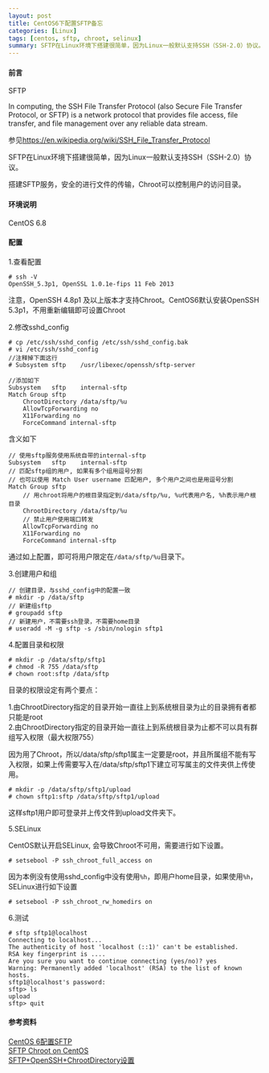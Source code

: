 ```yaml
---
layout: post
title: CentOS6下配置SFTP备忘
categories: [Linux]
tags: [centos, sftp, chroot, selinux]
summary: SFTP在Linux环境下搭建很简单，因为Linux一般默认支持SSH（SSH-2.0）协议。搭建SFTP服务，安全的进行文件的传输，Chroot可以控制用户的访问目录。
---
```

#### 前言
SFTP

In computing, the SSH File Transfer Protocol (also Secure File Transfer Protocol, or SFTP) is a network protocol that provides file access, file transfer, and file management over any reliable data stream.

参见<https://en.wikipedia.org/wiki/SSH_File_Transfer_Protocol>

SFTP在Linux环境下搭建很简单，因为Linux一般默认支持SSH（SSH-2.0）协议。

搭建SFTP服务，安全的进行文件的传输，Chroot可以控制用户的访问目录。

#### 环境说明
CentOS 6.8

#### 配置
1.查看配置

	# ssh -V
	OpenSSH_5.3p1, OpenSSL 1.0.1e-fips 11 Feb 2013

注意，OpenSSH 4.8p1 及以上版本才支持Chroot。CentOS6默认安装OpenSSH 5.3p1，不用重新编辑即可设置Chroot

2.修改sshd_config

	# cp /etc/ssh/sshd_config /etc/ssh/sshd_config.bak
	# vi /etc/ssh/sshd_config
	//注释掉下面这行
	# Subsystem	sftp	/usr/libexec/openssh/sftp-server
	
	//添加如下
	Subsystem	sftp	internal-sftp
	Match Group sftp
        ChrootDirectory /data/sftp/%u
        AllowTcpForwarding no
        X11Forwarding no
		ForceCommand internal-sftp

含义如下

	// 使用sftp服务使用系统自带的internal-sftp
	Subsystem	sftp	internal-sftp
	// 匹配sftp组的用户, 如果有多个组用逗号分割
	// 也可以使用 Match User username 匹配用户, 多个用户之间也是用逗号分割
	Match Group sftp
		// 用chroot将用户的根目录指定到/data/sftp/%u, %u代表用户名, %h表示用户根目录
        ChrootDirectory /data/sftp/%u
		// 禁止用户使用端口转发
        AllowTcpForwarding no
        X11Forwarding no
		ForceCommand internal-sftp

通过如上配置，即可将用户限定在`/data/sftp/%u`目录下。

3.创建用户和组

	// 创建目录，与sshd_config中的配置一致
	# mkdir -p /data/sftp
	// 新建组sftp
	# groupadd sftp
	// 新建用户，不需要ssh登录，不需要home目录
	# useradd -M -g sftp -s /sbin/nologin sftp1
	

4.配置目录和权限

	# mkdir -p /data/sftp/sftp1
	# chmod -R 755 /data/sftp
	# chown root:sftp /data/sftp

目录的权限设定有两个要点：

1.由ChrootDirectory指定的目录开始一直往上到系统根目录为止的目录拥有者都只能是root  
2.由ChrootDirectory指定的目录开始一直往上到系统根目录为止都不可以具有群组写入权限（最大权限755）

因为用了Chroot，所以/data/sftp/sftp1属主一定要是root，并且所属组不能有写入权限，如果上传需要写入在/data/sftp/sftp1下建立可写属主的文件夹供上传使用。

	# mkdir -p /data/sftp/sftp1/upload
	# chown sftp1:sftp /data/sftp/sftp1/upload

这样sftp1用户即可登录并上传文件到upload文件夹下。

5.SELinux

CentOS默认开启SELinux, 会导致Chroot不可用，需要进行如下设置。

	# setsebool -P ssh_chroot_full_access on

因为本例没有使用sshd_config中没有使用`%h`，即用户home目录，如果使用`%h`，SELinux进行如下设置

	# setsebool -P ssh_chroot_rw_homedirs on

6.测试

	# sftp sftp1@localhost
	Connecting to localhost...
	The authenticity of host 'localhost (::1)' can't be established.
	RSA key fingerprint is ....
	Are you sure you want to continue connecting (yes/no)? yes
	Warning: Permanently added 'localhost' (RSA) to the list of known hosts.
	sftp1@localhost's password: 
	sftp> ls
	upload
	sftp> quit


#### 参考资料
[CentOS 6配置SFTP][1]  
[SFTP Chroot on CentOS][2]  
[SFTP+OpenSSH+ChrootDirectory设置][3]  
 
[1]: https://www.zhukun.net/archives/7641
[2]: https://www.chriscowley.me.uk/blog/2012/11/19/sftp-chroot-on-centos/
[3]: http://www.cnblogs.com/buffer/p/3191540.html
